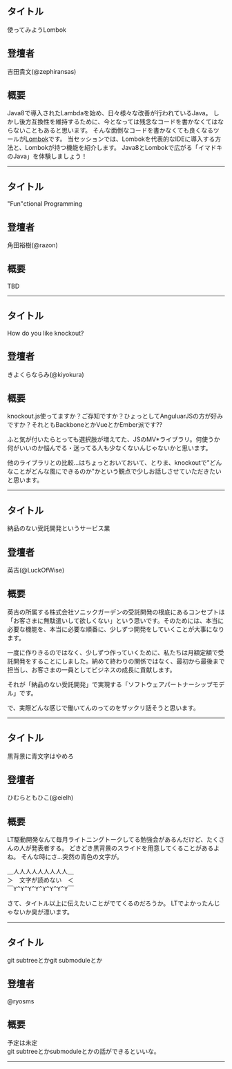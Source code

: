 ## タイトル
使ってみようLombok
## 登壇者
吉田貴文(@zephiransas)
## 概要
Java8で導入されたLambdaを始め、日々様々な改善が行われているJava。
しかし後方互換性を維持するために、今となっては残念なコードを書かなくてはならないこともあると思います。
そんな面倒なコードを書かなくても良くなるツールが[Lombok](http://projectlombok.org/)です。
当セッションでは、Lombokを代表的なIDEに導入する方法と、Lombokが持つ機能を紹介します。
Java8とLombokで広がる「イマドキのJava」を体験しましょう！
***

## タイトル
"Fun"ctional Programming
## 登壇者
角田裕樹(@razon)
## 概要
TBD
***

## タイトル
How do you like knockout?
## 登壇者
きよくらならみ(@kiyokura)
## 概要
knockout.js使ってますか？ご存知ですか？ひょっとしてAnguluarJSの方が好みですか？それともBackboneとかVueとかEmber派です??

ふと気が付いたらとっても選択肢が増えてた、JSのMV*ライブラリ。何使うか何がいいのか悩んでる・迷ってる人も少なくないんじゃないかと思います。

他のライブラリとの比較…はちょっとおいておいて、とりま、knockoutで"どんなことがどんな風にできるのか"かという観点で少しお話しさせていただきたいと思います。
***

## タイトル
納品のない受託開発というサービス業
## 登壇者
英吉(@LuckOfWise)
## 概要
英吉の所属する株式会社ソニックガーデンの受託開発の根底にあるコンセプトは「お客さまに無駄遣いして欲しくない」という思いです。そのためには、本当に必要な機能を、本当に必要な順番に、少しずつ開発をしていくことが大事になります。

一度に作りきるのではなく、少しずつ作っていくために、私たちは月額定額で受託開発をすることにしました。納めて終わりの関係ではなく、最初から最後まで担当し、お客さまの一員としてビジネスの成長に貢献します。

それが「納品のない受託開発」で実現する「ソフトウェアパートナーシップモデル」です。

で、実際どんな感じで働いてんのってのをザックリ話そうと思います。
***

## タイトル
黒背景に青文字はやめろ
## 登壇者
ひむらともひこ(@eielh)
## 概要
LT駆動開発なんて毎月ライトニングトークしてる勉強会があるんだけど、たくさんの人が発表者する。
どきどき黒背景のスライドを用意してくることがあるよね。
そんな時にさ…突然の青色の文字が。

<pre>＿人人人人人人人人人＿
＞　文字が読めない　＜
￣Y^Y^Y^Y^Y^Y^Y^Y￣</pre>

さて、タイトル以上に伝えたいことがでてくるのだろうか。
LTでよかったんじゃないか臭が漂います。
***

## タイトル
git subtreeとかgit submoduleとか
## 登壇者
@ryosms
## 概要
予定は未定  
git subtreeとかsubmoduleとかの話ができるといいな。
***
